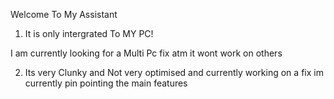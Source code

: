 Welcome To My Assistant

1. It is only intergrated To MY PC!

I am currently looking for a Multi Pc fix atm it wont work on others

2. Its very Clunky and Not very optimised and currently working on a fix im currently pin pointing the main features
   
